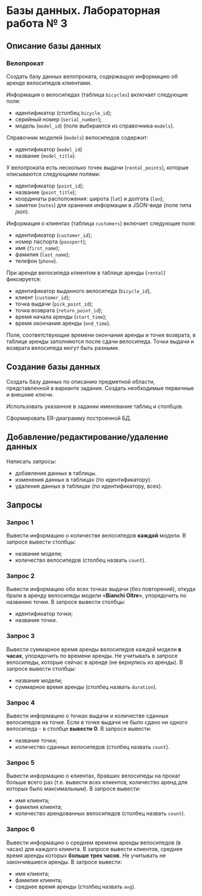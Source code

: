 # Базы данных. Лабораторная работа № 3

## Описание базы данных

### Велопрокат

Создать базу данных велопроката, содержащую информацию об аренде велосипедов клиентами.

Информация о велосипедах (таблица `bicycles`) включает следующие поля:
- идентификатор (столбец `bicycle_id`);
- серийный номер (`serial_number`);
- модель (`model_id`) (поле выбирается из справочника `models`).

Справочник моделей (`models`) велосипедов содержит:
- идентификатор (`model_id`)
- название (`model_title`).

У велопроката есть несколько точек выдачи (`rental_points`), которые 
описываются следующими полями:
- идентификатор (`point_id`);
- название (`point_title`);
- координаты расположения: широта (`lat`) и долгота (`lon`);
- заметки (`notes`) для хранения информации в JSON-виде (поле типа *json*).

Информация о клиентах (таблица `customers`) включает следующие поля:
- идентификатор (`customer_id`);
- номер паспорта (`passport`);
- имя (`first_name`);
- фамилия (`last_name`);
- телефон (`phone`).

При аренде велосипеда клиентом в таблице аренды (`rental`) фиксируется:
- идентификатор выданного велосипеда (`bicycle_id`),
- клиент (`customer_id`);
- точка выдачи (`pick_point_id`);
- точка возврата (`return_point_id`);
- время начала аренды (`start_time`);
- время окончания аренды (`end_time`).

Поля, соответствующие времени окончания аренды и точке возврата, в таблице
аренды заполняются после сдачи велосипеда. Точки выдачи и возврата
велосипеда могут быть разными.

## Создание базы данных

Создать базу данных по описанию предметной области, представленной в варианте задания. Создать необходимые первичные и внешние ключи.

Использовать указанное в задании именование таблиц и столбцов.

Сформировать ER-диаграмму построенной БД.

## Добавление/редактирование/удаление данных

Написать запросы:
- добавления данных в таблицы.
- изменения данных в таблицах (по идентификатору).
- удаления данных в таблицах (по идентификатору, всех).

## Запросы

### Запрос 1

Вывести информацию о количестве велосипедов **каждой** модели. В запросе вывести
столбцы: 
- название модели;
- количество велосипедов (столбец назвать `count`).

### Запрос 2

Вывести информацию обо всех точках выдачи (без повторений), откуда брали в
аренду велосипеды модели «**Bianchi Oltre**», упорядочить по названию точки. В
запросе вывести столбцы: 
- идентификатор точки;
- название точки.

### Запрос 3

Вывести суммарное время аренды велосипедов каждой модели **в часах**, упорядочить
по времени аренды. Не учитывать в запросе велосипеды, которые сейчас в аренде
(не вернулись из аренды). В запросе вывести столбцы: 
- название модели;
- суммарное время аренды (столбец назвать `duration`).

### Запрос 4

Вывести информацию о точках выдачи и количестве сданных велосипедов на точке.
Если в точке выдачи не было сдано ни одного велосипеда - в столбце **вывести 0**.
В запросе вывести:
- название точки;
- количество сданных велосипедов (столбец назвать `count`).

### Запрос 5

Вывести информацию о клиентах, бравших велосипеды на прокат больше всего раз
(т.е. вывести всех клиентов, количество аренд для которых было максимальным).
В запросе вывести:
- имя клиента;
- фамилия клиента;
- количество арендованных велосипедов (столбец назвать `count`).

### Запрос 6

Вывести информацию о среднем времени аренды велосипедов (в часах) для каждого
клиента. В запросе вывести клиентов, среднее время аренды которых 
**больше трех часов**. Не учитывать не закончившиеся аренды. В запросе вывести:
- имя клиента;
- фамилия клиента;
- среднее время аренды (столбец назвать `avg`).